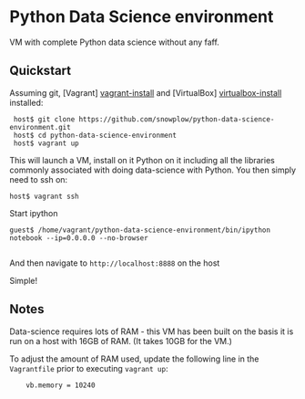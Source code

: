 # Python Data Science environment

VM with complete Python data science without any faff.

## Quickstart

Assuming git, [Vagrant] [vagrant-install] and [VirtualBox] [virtualbox-install] installed:

```
 host$ git clone https://github.com/snowplow/python-data-science-environment.git
 host$ cd python-data-science-environment
 host$ vagrant up
```

This will launch a VM, install on it Python on it including all the libraries commonly associated with doing data-science with Python. You then simply need to ssh on:

```
host$ vagrant ssh
```

Start ipython

```
guest$ /home/vagrant/python-data-science-environment/bin/ipython notebook --ip=0.0.0.0 --no-browser
       
```

And then navigate to `http://localhost:8888` on the host

Simple!


## Notes

Data-science requires lots of RAM - this VM has been built on the basis it is run on a host with 16GB of RAM. (It takes 10GB for the VM.)

To adjust the amount of RAM used, update the following line in the `Vagrantfile` prior to executing `vagrant up`:

```bash
    vb.memory = 10240
```

[vagrant-install]: http://docs.vagrantup.com/v2/installation/index.html
[virtualbox-install]: https://www.virtualbox.org/wiki/Downloads
